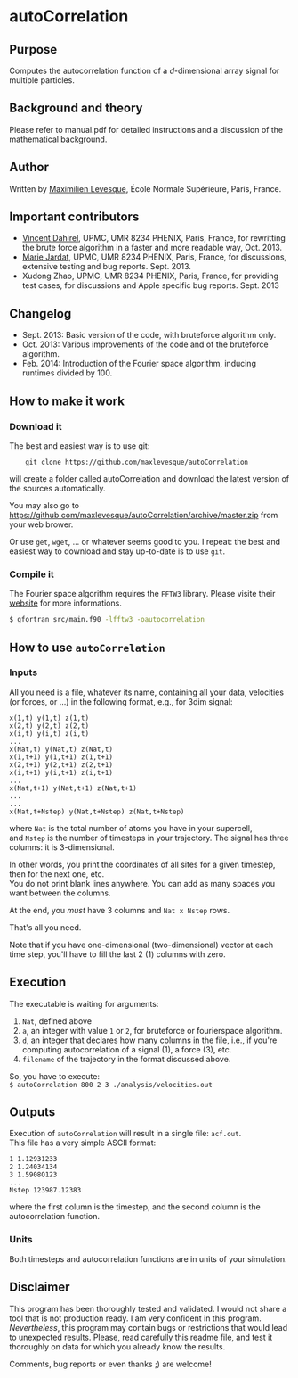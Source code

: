 # autoCorrelation

## Purpose

Computes the autocorrelation function of a *d*-dimensional array signal for multiple particles.

## Background and theory

Please refer to manual.pdf for detailed instructions and a discussion of the mathematical background.

## Author

Written by [Maximilien Levesque](http://www.chimie.ens.fr/?q=pasteur/pct/Maximilien_Levesque/bio), École Normale Supérieure, Paris, France.

## Important contributors

* [Vincent Dahirel](http://www.phenix.cnrs.fr/spip.php?rubrique91), UPMC, UMR 8234 PHENIX, Paris, France, for rewritting the brute force algorithm in a faster and more readable way, Oct. 2013.
* [Marie Jardat](http://www.phenix.cnrs.fr/spip.php?rubrique44), UPMC, UMR 8234 PHENIX, Paris, France, for discussions, extensive testing and bug reports. Sept. 2013.
* Xudong Zhao, UPMC, UMR 8234 PHENIX, Paris, France, for providing test cases, for discussions and Apple specific bug reports. Sept. 2013

## Changelog

* Sept. 2013:   Basic version of the code, with bruteforce algorithm only.
* Oct. 2013:    Various improvements of the code and of the bruteforce algorithm.
* Feb. 2014:    Introduction of the Fourier space algorithm, inducing runtimes divided by 100.

## How to make it work

### Download it

The best and easiest way is to use git:
```
    git clone https://github.com/maxlevesque/autoCorrelation  
```
will create a folder called autoCorrelation and download the latest version of the sources automatically.

You may also go to https://github.com/maxlevesque/autoCorrelation/archive/master.zip from your web brower.

Or use `get`, `wget`, ... or whatever seems good to you. I repeat: the best and easiest way to download and stay up-to-date is to use `git`.

### Compile it

The Fourier space algorithm requires the `FFTW3` library. Please visite their [website](www.fftw.org) for more informations.

```bash
$ gfortran src/main.f90 -lfftw3 -oautocorrelation
```

## How to use `autoCorrelation`

### Inputs
All you need is a file, whatever its name, containing all your data, velocities (or forces, or ...) in the following format, e.g., for 3dim signal:
``` 
x(1,t) y(1,t) z(1,t)  
x(2,t) y(2,t) z(2,t)  
x(i,t) y(i,t) z(i,t)  
...    
x(Nat,t) y(Nat,t) z(Nat,t)    
x(1,t+1) y(1,t+1) z(1,t+1)  
x(2,t+1) y(2,t+1) z(2,t+1)  
x(i,t+1) y(i,t+1) z(i,t+1)  
...  
x(Nat,t+1) y(Nat,t+1) z(Nat,t+1)  
...  
...  
x(Nat,t+Nstep) y(Nat,t+Nstep) z(Nat,t+Nstep)  
```  

where `Nat` is the total number of atoms you have in your supercell,  
and `Nstep` is the number of timesteps in your trajectory. The signal has three columns: it is 3-dimensional.

In other words, you print the coordinates of all sites for a given timestep, then for the next one, etc.  
You do not print blank lines anywhere. You can add as many spaces you want between the columns.

At the end, you *must* have 3 columns and `Nat x Nstep` rows.

That's all you need.

Note that if you have one-dimensional (two-dimensional) vector at each time step, you'll have to fill the last 2 (1) columns with zero.

## Execution

The executable is waiting for arguments:  
1. `Nat`, defined above  
2. `a`, an integer with value `1` or `2`, for bruteforce or fourierspace algorithm.  
3. `d`, an integer that declares how many columns in the file, i.e., if you're computing autocorrelation of a signal (1), a force (3), etc.  
3. `filename` of the trajectory in the format discussed above.  
  
So, you have to execute:  
`$ autoCorrelation 800 2 3 ./analysis/velocities.out`

## Outputs

Execution of `autoCorrelation` will result in a single file: `acf.out`.  
This file has a very simple ASCII format:
``` 
1 1.12931233  
2 1.24034134  
3 1.5908O123  
...  
Nstep 123987.12383  
``` 
where the first column is the timestep, and the second column is the autocorrelation function.  

### Units
Both timesteps and autocorrelation functions are in units of your simulation.  


## Disclaimer

This program has been thoroughly tested and validated.
I would not share a tool that is not production ready. I am very confident in this program.
*Nevertheless*, this program may contain bugs or restrictions that would lead to unexpected results.
Please, read carefully this readme file, and test it thoroughly on data for which you already know the results.

Comments, bug reports or even thanks ;) are welcome!
